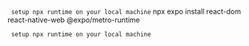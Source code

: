 `` setup npx runtime on your local machine``
npx expo install react-dom react-native-web @expo/metro-runtime

`` setup npx runtime on your local machine``
